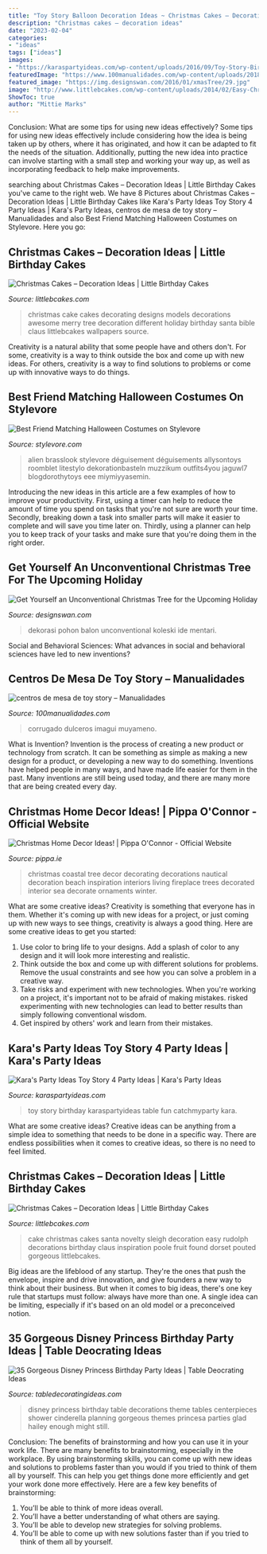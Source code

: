 ```yaml
---
title: "Toy Story Balloon Decoration Ideas ~ Christmas Cakes – Decoration Ideas"
description: "Christmas cakes – decoration ideas"
date: "2023-02-04"
categories:
- "ideas"
tags: ["ideas"]
images:
- "https://karaspartyideas.com/wp-content/uploads/2016/09/Toy-Story-Birthday-Party-via-Karas-Party-Ideas-KarasPartyIdeas.com21.jpg"
featuredImage: "https://www.100manualidades.com/wp-content/uploads/2018/04/Centros-de-Mesa-Toy-Story-15-225x300.jpg"
featured_image: "https://img.designswan.com/2016/01/xmasTree/29.jpg"
image: "http://www.littlebcakes.com/wp-content/uploads/2014/02/Easy-Christmas-Cakes.jpg"
ShowToc: true
author: "Mittie Marks"
---
```



Conclusion: What are some tips for using new ideas effectively?
Some tips for using new ideas effectively include considering how the idea is being taken up by others, where it has originated, and how it can be adapted to fit the needs of the situation. Additionally, putting the new idea into practice can involve starting with a small step and working your way up, as well as incorporating feedback to help make improvements.

	

		
searching about Christmas Cakes – Decoration Ideas | Little Birthday Cakes you've came to the right web. We have 8 Pictures about Christmas Cakes – Decoration Ideas | Little Birthday Cakes like Kara&#039;s Party Ideas Toy Story 4 Party Ideas | Kara&#039;s Party Ideas, centros de mesa de toy story – Manualidades and also Best Friend Matching Halloween Costumes on Stylevore. Here you go:
		
    
## Christmas Cakes – Decoration Ideas | Little Birthday Cakes

<img loading=lazy src="http://www.littlebcakes.com/wp-content/uploads/2014/02/Christmas-Cake-Ideas-1024x936.jpg" onerror="this.onerror=null;this.src='https://tse3.mm.bing.net/th?id=OIP.q6FWFYU8k1tmgy_gy14ptAHaGx&amp;pid=15.1';" alt="Christmas Cakes – Decoration Ideas | Little Birthday Cakes">

_Source: littlebcakes.com_

>christmas cake cakes decorating designs models decorations awesome merry tree decoration different holiday birthday santa bible claus littlebcakes wallpapers source. 

	

Creativity is a natural ability that some people have and others don't. For some, creativity is a way to think outside the box and come up with new ideas. For others, creativity is a way to find solutions to problems or come up with innovative ways to do things.

    
## Best Friend Matching Halloween Costumes On Stylevore

<img loading=lazy src="https://www.stylevore.com/wp-content/uploads/2019/09/174114b337df129314c65b09ad245cb0.jpg" onerror="this.onerror=null;this.src='https://tse1.mm.bing.net/th?id=OIP.ZwYGocnYEf72U95zh7dTkAHaJ4&amp;pid=15.1';" alt="Best Friend Matching Halloween Costumes on Stylevore">

_Source: stylevore.com_

>alien brasslook stylevore déguisement déguisements allysontoys roomblet litestylo dekorationbasteln muzzikum outfits4you jaguwl7 blogdorothytoys eee miymiyyasemin. 

	

Introducing the new ideas in this article are a few examples of how to improve your productivity. First, using a timer can help to reduce the amount of time you spend on tasks that you're not sure are worth your time. Secondly, breaking down a task into smaller parts will make it easier to complete and will save you time later on. Thirdly, using a planner can help you to keep track of your tasks and make sure that you're doing them in the right order.

    
## Get Yourself An Unconventional Christmas Tree For The Upcoming Holiday

<img loading=lazy src="https://img.designswan.com/2016/01/xmasTree/29.jpg" onerror="this.onerror=null;this.src='https://tse2.mm.bing.net/th?id=OIP.LJEgJi-stTNL0YKsX65H4AHaJ4&amp;pid=15.1';" alt="Get Yourself an Unconventional Christmas Tree for the Upcoming Holiday">

_Source: designswan.com_

>dekorasi pohon balon unconventional koleski ide mentari. 

	

Social and Behavioral Sciences: What advances in social and behavioral sciences have led to new inventions?
 

    
## Centros De Mesa De Toy Story – Manualidades

<img loading=lazy src="https://www.100manualidades.com/wp-content/uploads/2018/04/Centros-de-Mesa-Toy-Story-15-225x300.jpg" onerror="this.onerror=null;this.src='https://tse2.mm.bing.net/th?id=OIP.OE7lIOKyiewtWTAE-szb9gAAAA&amp;pid=15.1';" alt="centros de mesa de toy story – Manualidades">

_Source: 100manualidades.com_

>corrugado dulceros imagui muyameno. 

	

What is Invention?
Invention is the process of creating a new product or technology from scratch. It can be something as simple as making a new design for a product, or developing a new way to do something. Inventions have helped people in many ways, and have made life easier for them in the past. Many inventions are still being used today, and there are many more that are being created every day.

    
## Christmas Home Decor Ideas! | Pippa O&#039;Connor - Official Website

<img loading=lazy src="http://pippa.ie/wp-content/uploads/2014/12/xmas4.jpg" onerror="this.onerror=null;this.src='https://tse1.mm.bing.net/th?id=OIP.6VTD23jNmmUMKQ_le20GvgDMEy&amp;pid=15.1';" alt="Christmas Home Decor Ideas! | Pippa O&#039;Connor - Official Website">

_Source: pippa.ie_

>christmas coastal tree decor decorating decorations nautical decoration beach inspiration interiors living fireplace trees decorated interior sea decorate ornaments winter. 

	

What are some creative ideas?
Creativity is something that everyone has in them. Whether it's coming up with new ideas for a project, or just coming up with new ways to see things, creativity is always a good thing. Here are some creative ideas to get you started: 
1) Use color to bring life to your designs. Add a splash of color to any design and it will look more interesting and realistic. 
2) Think outside the box and come up with different solutions for problems. Remove the usual constraints and see how you can solve a problem in a creative way. 
3) Take risks and experiment with new technologies. When you're working on a project, it's important not to be afraid of making mistakes. risked experimenting with new technologies can lead to better results than simply following conventional wisdom. 
4) Get inspired by others' work and learn from their mistakes.

    
## Kara&#039;s Party Ideas Toy Story 4 Party Ideas | Kara&#039;s Party Ideas

<img loading=lazy src="https://karaspartyideas.com/wp-content/uploads/2016/09/Toy-Story-Birthday-Party-via-Karas-Party-Ideas-KarasPartyIdeas.com21.jpg" onerror="this.onerror=null;this.src='https://tse2.mm.bing.net/th?id=OIP.mbi6vwozWbvyta3XLPs5JQHaLG&amp;pid=15.1';" alt="Kara&#039;s Party Ideas Toy Story 4 Party Ideas | Kara&#039;s Party Ideas">

_Source: karaspartyideas.com_

>toy story birthday karaspartyideas table fun catchmyparty kara. 

	

What are some creative ideas?
Creative ideas can be anything from a simple idea to something that needs to be done in a specific way. There are endless possibilities when it comes to creative ideas, so there is no need to feel limited.

    
## Christmas Cakes – Decoration Ideas | Little Birthday Cakes

<img loading=lazy src="http://www.littlebcakes.com/wp-content/uploads/2014/02/Easy-Christmas-Cakes.jpg" onerror="this.onerror=null;this.src='https://tse1.mm.bing.net/th?id=OIP.tsTX8PTICwNpfjvwUPabLQHaFj&amp;pid=15.1';" alt="Christmas Cakes – Decoration Ideas | Little Birthday Cakes">

_Source: littlebcakes.com_

>cake christmas cakes santa novelty sleigh decoration easy rudolph decorations birthday claus inspiration poole fruit found dorset pouted gorgeous littlebcakes. 

	

Big ideas are the lifeblood of any startup. They're the ones that push the envelope, inspire and drive innovation, and give founders a new way to think about their business. But when it comes to big ideas, there's one key rule that startups must follow: always have more than one. A single idea can be limiting, especially if it's based on an old model or a preconceived notion.

    
## 35 Gorgeous Disney Princess Birthday Party Ideas | Table Deocrating Ideas

<img loading=lazy src="https://www.tabledecoratingideas.com/static/img/disney-princess-birthday-party-table-decorations-730.jpg" onerror="this.onerror=null;this.src='https://tse3.mm.bing.net/th?id=OIP.QNrN3SHFwltaO6DochDk9AHaE8&amp;pid=15.1';" alt="35 Gorgeous Disney Princess Birthday Party Ideas | Table Deocrating Ideas">

_Source: tabledecoratingideas.com_

>disney princess birthday table decorations theme tables centerpieces shower cinderella planning gorgeous themes princesa parties glad hailey enough might still. 

	

Conclusion: The benefits of brainstorming and how you can use it in your work life.
There are many benefits to brainstorming, especially in the workplace. By using brainstorming skills, you can come up with new ideas and solutions to problems faster than you would if you tried to think of them all by yourself. This can help you get things done more efficiently and get your work done more effectively. Here are a few key benefits of brainstorming:
1. You’ll be able to think of more ideas overall.
2. You’ll have a better understanding of what others are saying.
3. You’ll be able to develop new strategies for solving problems.
4. You’ll be able to come up with new solutions faster than if you tried to think of them all by yourself.

